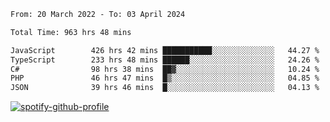 <!--START_SECTION:waka-->

```txt
From: 20 March 2022 - To: 03 April 2024

Total Time: 963 hrs 48 mins

JavaScript        426 hrs 42 mins ███████████░░░░░░░░░░░░░░   44.27 %
TypeScript        233 hrs 48 mins ██████░░░░░░░░░░░░░░░░░░░   24.26 %
C#                98 hrs 38 mins  ██▓░░░░░░░░░░░░░░░░░░░░░░   10.24 %
PHP               46 hrs 47 mins  █▒░░░░░░░░░░░░░░░░░░░░░░░   04.85 %
JSON              39 hrs 46 mins  █░░░░░░░░░░░░░░░░░░░░░░░░   04.13 %
```

<!--END_SECTION:waka-->
[![spotify-github-profile](https://spotify-github-profile.vercel.app/api/view?uid=c00zprrvy9xiloa9qnco3hmng&cover_image=true&theme=novatorem&show_offline=false&background_color=121212&bar_color=53b14f&bar_color_cover=false)](https://spotify-github-profile.vercel.app/api/view?uid=c00zprrvy9xiloa9qnco3hmng&redirect=true)



